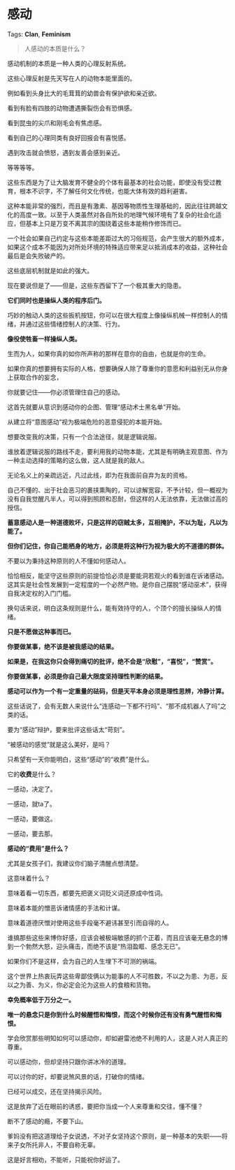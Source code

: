 # 感动

Tags: **Clan**, **Feminism**

> 人感动的本质是什么？



感动机制的本质是一种人类的心理反射系统。

这些心理反射是先天写在人的动物本能里面的。

例如看到头身比大的毛茸茸的幼兽会有保护欲和亲近欲。

看到有脸有四肢的动物遭遇撕裂伤会有恐惧感。

看到昆虫的尖爪和刚毛会有焦虑感。

看到自己的心理同类有良好回报会有喜悦感。

遇到攻击就会愤怒，遇到友善会感到亲近。

等等等等。

这些东西是为了让大脑发育不健全的个体有最基本的社会功能，即使没有受过教育，根本不识字，不了解任何文化传统，也能大体有效的趋利避害。

这种本能非常的强烈，而且是有激素、基因等物质性生理基础的，因此往往跨越文化的高度一致。以至于人类虽然对各自所处的地理气候环境有了复杂的社会化适应，但基本上只是万变不离其宗的围绕着这些本能稍作修饰而已。

一个社会如果自己约定与这些本能差距过大的习俗规范，会产生很大的额外成本，如果这个成本不能因为对所处环境的特殊适应带来足以抵消成本的收益，这种社会最后是会失败破产的。

这些底层机制就是如此的强大。

现在要说但是了——但是，这些东西留下了一个极其重大的隐患。

**它们同时也是操纵人类的程序后门。**

巧妙的触动人类的这些扳机按钮，你可以在很大程度上像操纵机械一样控制人的情绪，并通过这些情绪控制人的决策、行为。

**像役使牲畜一样操纵人类。**

生而为人，如果你真的如你所声称的那样在意你的自由，也就是你的生命。

如果你真的想要拥有实际的人格，想要确保人除了尊重你的意愿和利益别无从你身上获取合作的妄念，

你就要记住——你必须管理住自己的感动。

这首先就要从意识到感动你的企图、管理“感动术士黑名单”开始。

从建立将“意图感动”视为极端危险的恶意侵犯的本能开始。

想要改变我的决策，只有一个合法途径，就是逻辑说服。

谁放着逻辑说服的路线不走，要利用我的动物本能，尤其是有明确主观意图、作为一种主动选择的策略的这么做，这人就是我的敌人。

无论名义上的亲疏远近，凡过此线，即为在我面前自弃为友的资格。

自己不懂的、出于社会恶习的裹挟熏陶的，可以谅解宽容，不予计较，但一概视为没有自我觉醒凡半人，可以得到照顾和忍耐，但这样的人无法依靠，无法做过高的授信。

**蓄意感动人是一种道德败坏，只是这样的窃贼太多，互相掩护，不以为耻，凡以为能了。**

**但你们记住，你自己能栖身的地方，必须是将这种行为视为极大的不道德的群体。**

  


不要以为秉持这种原则的人不懂如何感动人。

恰恰相反，能坚守这些原则的前提恰恰必须是要能洞若观火的看到谁在诉诸感动。这其实是社会性发展到一定程度的一个必然产物。是你自己摆脱“感动巫术”，获得自我决定权的入门门槛。

换句话来说，明白这条规则是什么，能有效持守的人，个顶个的擅长操纵人的情绪。

**只是不愿做这种事而已。**

**你要做某事，绝不该是被我感动的结果。**

**如果是，在我这你只会得到痛切的批评，绝不会是“欣慰”，“喜悦”，“赞赏”。**

**你要做某事，必须是你自己最大限度坚持理性判断的结果。**

**感动可以作为一个有一定重量的砝码，但是天平本身必须是理性思辨，冷静计算。**

  


  


这些话说了，会有无数人来说什么“连感动一下都不行吗”、“那不成机器人了吗”之类的话。

要为“感动”辩护，要来批评这些话太“苛刻”。

“被感动的感觉”就是这么美好，是吗？

  


只希望有一天你能明白，这些“感动”的“收费”是什么。

它的**收费**是什么？

一感动，决定了。

一感动，就ta了。

一感动，要做这。

一感动，要去那。

**感动的“费用”是什么？**

尤其是女孩子们，我建议你们脑子清醒点想清楚。

  


这意味着什么？

意味着看一切东西，都要先把褒义词贬义词还原成中性词。

意味着本能的憎恶诉诸情感的手法和计谋。

意味着道德厌憎对使用这些手段毫不避讳甚至引而自得的人。

谁搞那些这些来博你好感，应该会被极端敏感的抓个正着，而且应该毫无悬念的博到一个勃然大怒，迎头痛击，而绝不该是“热泪盈眶、感念无已”。

如果你们不是这样，会为自己的人生埋下不可测的祸端。

这个世界上热衷玩弄这些卑鄙伎俩以为能事的人不可胜数，不以之为患、为恶，反以之为善、为义，你必定会沦为这些人的食粮和货物。

**幸免概率低于万分之一。**

**唯一的悬念只是你到什么时候醒悟和悔恨，而这个时候你还有没有勇气醒悟和悔恨。**

  


学会欣赏那些明知如何可以感动你，却如避雷池绝不利用的人，这是人对人真正的尊重。

可以感动你，但却坚持只跟你讲冰冷的道理。

可以讨你的好，却要说煞风景的话，打破你的情绪。

已经可以成交，还在坚持揭示风险。

这是放弃了近在眼前的诱惑，要把你当成一个人来尊重和交往，懂不懂？

  


断不了感动的瘾，不要下山。

爹妈没有把这道理给子女说透，不对子女坚持这个原则，是一种基本的失职——将来子女所托非人，不要自称无辜。

这是好言相劝，不能听，只能祝你好运了。



